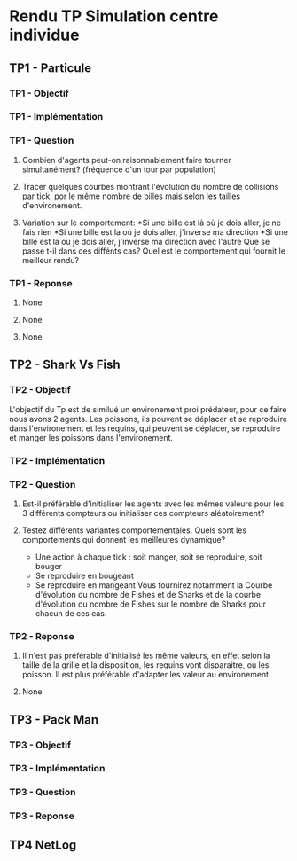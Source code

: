 # Rendu TP Simulation centre individue

## TP1 - Particule

### TP1 - Objectif

### TP1 - Implémentation

### TP1 - Question

1. Combien d'agents peut-on raisonnablement faire tourner simultanément? (fréquence d'un tour par population)

2. Tracer quelques courbes montrant l'évolution du nombre de collisions par tick, por le même nombre de billes 
    mais selon les tailles d'environement.

3. Variation sur le comportement:
    *Si une bille est là où je dois aller, je ne fais rien
    *Si une bille est la où je dois aller, j'inverse ma direction
    *Si une bille est la où je dois aller, j'inverse ma direction avec l'autre
    Que se passe t-il dans ces diffénts cas? Quel est le comportement qui fournit le meilleur rendu?

### TP1 - Reponse

1. None

2. None

3. None

## TP2 - Shark Vs Fish

### TP2 - Objectif

L'objectif du Tp est de similué un environement proi prédateur, pour ce faire nous avons 2 agents.
Les poissons, ils pouvent se déplacer et se reproduire dans l'environement et les requins, qui 
peuvent se déplacer, se reproduire et manger les poissons dans l'environement.

### TP2 - Implémentation

### TP2 - Question

1. Est-il préférable d'initialiser les agents avec les mêmes valeurs pour les 3 différents compteurs
    ou initialiser ces compteurs aléatoirement?

2. Testez différents variantes comportementales. Quels sont les comportements qui donnent les 
    meilleures dynamique?
    * Une action à chaque tick : soit manger, soit se reproduire, soit bouger
    * Se reproduire en bougeant
    * Se reproduire en mangeant
    Vous fournirez notamment la Courbe d'évolution du nombre de Fishes et de Sharks et de la courbe
    d'évolution du nombre de Fishes sur le nombre de Sharks pour chacun de ces cas.

### TP2 - Reponse

1. Il n'est pas préférable d'initialisé les même valeurs, en effet selon la taille de la grille et la disposition, les requins 
    vont disparaitre, ou les poisson.
    Il est plus préférable d'adapter les valeur au environement.

2. None

## TP3 - Pack Man

### TP3 - Objectif

### TP3 - Implémentation

### TP3 - Question

### TP3 - Reponse

## TP4 NetLog
